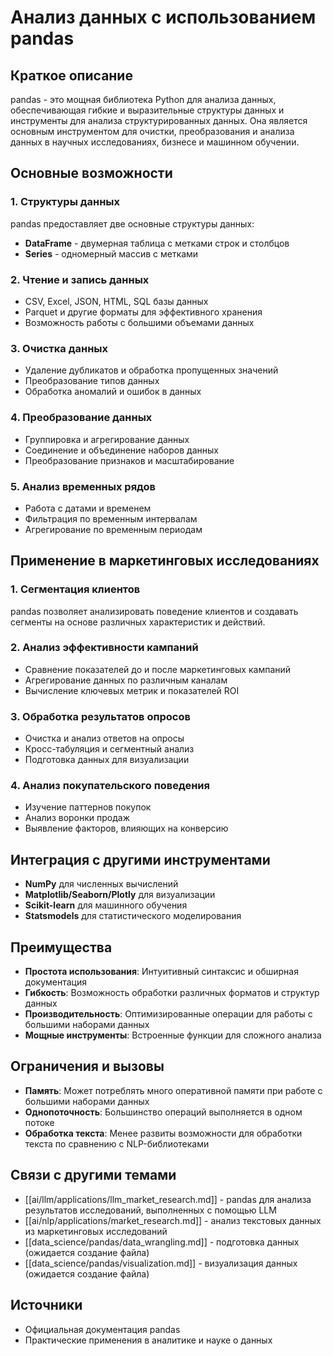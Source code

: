 # Анализ данных с использованием pandas

## Краткое описание

pandas - это мощная библиотека Python для анализа данных, обеспечивающая гибкие и выразительные структуры данных и инструменты для анализа структурированных данных. Она является основным инструментом для очистки, преобразования и анализа данных в научных исследованиях, бизнесе и машинном обучении.

## Основные возможности

### 1. Структуры данных

pandas предоставляет две основные структуры данных:
- **DataFrame** - двумерная таблица с метками строк и столбцов
- **Series** - одномерный массив с метками

### 2. Чтение и запись данных

- CSV, Excel, JSON, HTML, SQL базы данных
- Parquet и другие форматы для эффективного хранения
- Возможность работы с большими объемами данных

### 3. Очистка данных

- Удаление дубликатов и обработка пропущенных значений
- Преобразование типов данных
- Обработка аномалий и ошибок в данных

### 4. Преобразование данных

- Группировка и агрегирование данных
- Соединение и объединение наборов данных
- Преобразование признаков и масштабирование

### 5. Анализ временных рядов

- Работа с датами и временем
- Фильтрация по временным интервалам
- Агрегирование по временным периодам

## Применение в маркетинговых исследованиях

### 1. Сегментация клиентов

pandas позволяет анализировать поведение клиентов и создавать сегменты на основе различных характеристик и действий.

### 2. Анализ эффективности кампаний

- Сравнение показателей до и после маркетинговых кампаний
- Агрегирование данных по различным каналам
- Вычисление ключевых метрик и показателей ROI

### 3. Обработка результатов опросов

- Очистка и анализ ответов на опросы
- Кросс-табуляция и сегментный анализ
- Подготовка данных для визуализации

### 4. Анализ покупательского поведения

- Изучение паттернов покупок
- Анализ воронки продаж
- Выявление факторов, влияющих на конверсию

## Интеграция с другими инструментами

- **NumPy** для численных вычислений
- **Matplotlib/Seaborn/Plotly** для визуализации
- **Scikit-learn** для машинного обучения
- **Statsmodels** для статистического моделирования

## Преимущества

- **Простота использования**: Интуитивный синтаксис и обширная документация
- **Гибкость**: Возможность обработки различных форматов и структур данных
- **Производительность**: Оптимизированные операции для работы с большими наборами данных
- **Мощные инструменты**: Встроенные функции для сложного анализа

## Ограничения и вызовы

- **Память**: Может потреблять много оперативной памяти при работе с большими наборами данных
- **Однопоточность**: Большинство операций выполняется в одном потоке
- **Обработка текста**: Менее развиты возможности для обработки текста по сравнению с NLP-библиотеками

## Связи с другими темами

- [[ai/llm/applications/llm_market_research.md]] - pandas для анализа результатов исследований, выполненных с помощью LLM
- [[ai/nlp/applications/market_research.md]] - анализ текстовых данных из маркетинговых исследований
- [[data_science/pandas/data_wrangling.md]] - подготовка данных (ожидается создание файла)
- [[data_science/pandas/visualization.md]] - визуализация данных (ожидается создание файла)

## Источники

- Официальная документация pandas
- Практические применения в аналитике и науке о данных